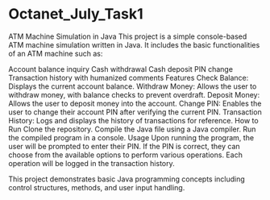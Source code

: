 # Octanet_July_Task1
ATM Machine Simulation in Java
This project is a simple console-based ATM machine simulation written in Java. It includes the basic functionalities of an ATM machine such as:

Account balance inquiry
Cash withdrawal
Cash deposit
PIN change
Transaction history with humanized comments
Features
Check Balance: Displays the current account balance.
Withdraw Money: Allows the user to withdraw money, with balance checks to prevent overdraft.
Deposit Money: Allows the user to deposit money into the account.
Change PIN: Enables the user to change their account PIN after verifying the current PIN.
Transaction History: Logs and displays the history of transactions for reference.
How to Run
Clone the repository.
Compile the Java file using a Java compiler.
Run the compiled program in a console.
Usage
Upon running the program, the user will be prompted to enter their PIN. If the PIN is correct, they can choose from the available options to perform various operations. Each operation will be logged in the transaction history.

This project demonstrates basic Java programming concepts including control structures, methods, and user input handling.
